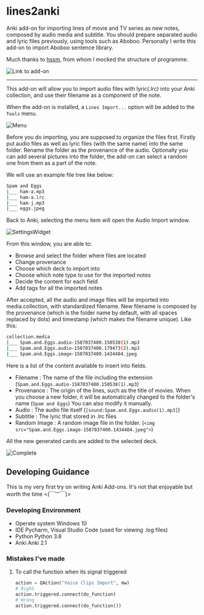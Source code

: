 # lines2anki

Anki add-on for importing lines of movie and TV series as new notes, composed by audio media and subtitle. You should prepare separated audio and lyric files previously, using tools such as Aboboo. Personally I write this add-on to import Aboboo sentence library.

Much thanks to [hssm](https://github.com/hssm/media-import), from whom I mocked the structure of programme.

![Link to add-on]()

---

This add-on will allow you to import audio files with lyric(.lrc) into your Anki collection, and use their filename as a component of the note.

When the add-on is installed, a `Lines Import...` option will be added to the `Tools` menu.

![Menu]()

Before you do importing, you are supposed to organize the files first. Firstly put audio files as well as lyric files (with the same name) into the same folder. Rename the folder as the provenance of the audio. Optionally you can add several pictures into the folder, the add-on can select a random one from them as a part of the note.

We will use an example file tree like below:

```bash
Spam and Eggs
|___ ham-a.mp3
|___ ham-a.lrc
|___ ham-j.mp3
|___ eggs.jpeg
```

Back to Anki, selecting the menu item will open the Audio Import window.

![SettingsWidget]()

From this window, you are able to:

- Browse and select the folder where files are located
- Change provenance
- Choose which deck to import into
- Choose which note type to use for the imported notes
- Decide the content for each field
- Add tags for all the imported notes

After accepted, all the audio and image files will be imported into media.collection, with standardized filename. New filename is composed by the provenance (which is the folder name by default, with all spaces replaced by dots) and timestamp (which makes the filename unique). Like this:

```bash
collection.media
|___ Spam.and.Eggs.audio-1587037400.150538(1).mp3
|___ Spam.and.Eggs.audio-1587037400.179473(2).mp3
|___ Spam.and.Eggs.image-1587037400.1434484.jpeg
```

Here is a list of the content available to insert into fields.

- Filename :     The name of the file including the extension (`Spam.and.Eggs.audio-1587037400.150538(1).mp3`)
- Provenance :   The origin of the lines, such as the title of movies. When you choose a new folder, it will be automatically changed to the folder's name (`Spam and Eggs`) You can also modify it manually.
- Audio :        The audio file itself (`[sound:Spam.and.Eggs.audio(1).mp3]`)
- Subtitle :     The lyric that stored in .lrc files
- Random Image : A random image file in the folder. (`<img src="Spam.and.Eggs.image-1587037400.1434484.jpeg">`)

All the new generated cards are added to the selected deck.

![Complete]()

## Developing Guidance

This is my very first try on writing Anki Add-ons. It's not that enjoyable but worth the time  <(￣︶￣)>

### Developing Environment

- Operate system    Windows 10
- IDE               Pycharm, Visual Studio Code (used for viewing .log files)
- Python            Python 3.8
- Anki              Anki 2.1

### Mistakes I've made

1. To call the function when its signal triggered

   ```py
   action = QAction("Voice Clips Import", mw)
   # Right
   action.triggered.connect(do_function)
   # Wrong
   action.triggered.connect(do_function())
   ```
